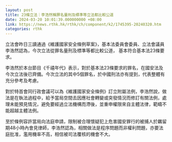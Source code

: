 ```yaml
---
layout: post
title: 23條立法｜李浩然稱罪名量刑及標準等立法都比較公道
date: 2024-03-20 10:01:39.000000000 +08:00
link: https://news.rthk.hk/rthk/ch/component/k2/1745395-20240320.htm
categories: rthk
---
```


立法會昨日三讀通過《維護國家安全條例草案》，基本法委員會委員、立法會議員李浩然認為，今次立法從罪名量刑及標準等都比較公道， 基本符合基本法23條要求。

李浩然於本台節目《千禧年代》表示，對於基本法23條要求的罪名，在國安法及今次立法後已齊備。今次立法的其中5個罪名，於中國刑法亦有提到，代表整體有充分參考及考慮。

對於特首會同行政會議可以為《維護國家安全條例》訂立附屬法例，李浩然說，做法是在執法過程中，給予當局空間去因應社會轉變或突發情況而修訂有關法例，處理未能預見情況，避免要經過立法機構而滯後，並重申權限來自主體法律，範疇不能超越主體法例。

至於條例容許當局向法庭申請，限制被合理懷疑犯上危害國安罪行的被捕人於羈留期48小時內會見律師，李浩然認為，相關做法是程序問題而非權利問題，亦要法庭批准，濫用機率不高，相信被司法覆核的機會不大。
